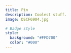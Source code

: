 ```yaml
---
title: Pin
description: Coolest stuff.
image: DSCF6904.jpg

# Badge style
style:
  background: "#FFD700"
  color: "#000"
---
```

